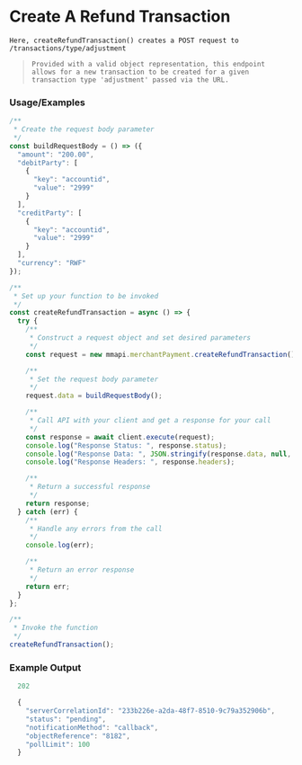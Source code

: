 

# Create A Refund Transaction

`Here, createRefundTransaction() creates a POST request to /transactions/type/adjustment`

> `Provided with a valid object representation, this endpoint allows for a new transaction to be created for a given transaction type 'adjustment' passed via the URL.`

### Usage/Examples

```javascript
/**
 * Create the request body parameter
 */
const buildRequestBody = () => ({
  "amount": "200.00",
  "debitParty": [
    {
      "key": "accountid",
      "value": "2999"
    }
  ],
  "creditParty": [
    {
      "key": "accountid",
      "value": "2999"
    }
  ],
  "currency": "RWF"
});

/**
 * Set up your function to be invoked
 */
const createRefundTransaction = async () => {
  try {
    /**
     * Construct a request object and set desired parameters
     */
    const request = new mmapi.merchantPayment.createRefundTransaction();

    /**
     * Set the request body parameter
     */
    request.data = buildRequestBody();

    /**
     * Call API with your client and get a response for your call
     */
    const response = await client.execute(request);
    console.log("Response Status: ", response.status);
    console.log("Response Data: ", JSON.stringify(response.data, null, 4));
    console.log("Response Headers: ", response.headers);

    /**
     * Return a successful response
     */
    return response;
  } catch (err) {
    /**
     * Handle any errors from the call
     */
    console.log(err);

    /**
     * Return an error response
     */
    return err;
  }
};

/**
 * Invoke the function
 */
createRefundTransaction();
```

### Example Output
```javascript
  202

  {
    "serverCorrelationId": "233b226e-a2da-48f7-8510-9c79a352906b",
    "status": "pending",
    "notificationMethod": "callback",
    "objectReference": "8182",
    "pollLimit": 100
  }
```
